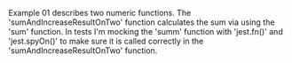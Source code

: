 Example 01 describes two numeric functions. The 'sumAndIncreaseResultOnTwo' function calculates the sum via using the 'sum' function. 
In tests I'm mocking the 'summ' function with 'jest.fn()' and 'jest.spyOn()' to make sure it is called correctly in the 'sumAndIncreaseResultOnTwo' function.
